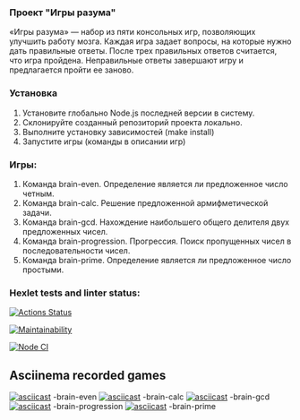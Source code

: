 ### Проект "Игры разума"
«Игры разума» — набор из пяти консольных игр, позволяющих улучшить работу мозга.
Каждая игра задает вопросы, на которые нужно дать правильные ответы.
После трех правильных ответов считается, что игра пройдена.
Неправильные ответы завершают игру и предлагается пройти ее заново. 

### Установка 

1. Установите глобально Node.js последней версии в систему.
2. Склонируйте созданный репозиторий проекта локально. 
3. Выполните установку зависимостей (make install)
4. Запустите игры (команды в описании игр)

### Игры:
1. Команда brain-even. Определение является ли предложенное число четным.
2. Команда brain-calc. Решение предложенной армифметической задачи.
3. Команда brain-gcd. Нахождение наибольшего общего делителя двух предложенных чисел.
4. Команда brain-progression. Прогрессия. Поиск пропущенных чисел в последовательности чисел.
5. Команда brain-prime. Определение является ли предложенное число простыми.


### Hexlet tests and linter status:
[![Actions Status](https://github.com/maratdaudov/frontend-project-lvl1/workflows/hexlet-check/badge.svg)](https://github.com/maratdaudov/frontend-project-lvl1/actions)

[![Maintainability](https://api.codeclimate.com/v1/badges/a99a88d28ad37a79dbf6/maintainability)](https://codeclimate.com/github/codeclimate/codeclimate/maintainability)

[![Node CI](https://github.com/maratdaudov/frontend-project-lvl1/workflows/Node.js%20CI/badge.svg)](https://github.com/maratdaudov/frontend-project-lvl1/actions)


## Asciinema recorded games
[![asciicast](https://asciinema.org/a/IqUGfj67Wfoa2RHl5iaHPnd50.svg)](https://asciinema.org/a/IqUGfj67Wfoa2RHl5iaHPnd50) -brain-even
[![asciicast](https://asciinema.org/a/Vx2Mc06ihOMbIdwqj3tRrsOsj.svg)](https://asciinema.org/a/Vx2Mc06ihOMbIdwqj3tRrsOsj) -brain-calc
[![asciicast](https://asciinema.org/a/zVRDyRcApz10zMpKaLtgDGraO.svg)](https://asciinema.org/a/zVRDyRcApz10zMpKaLtgDGraO) -brain-gcd
[![asciicast](https://asciinema.org/a/KIJFCRAhxjd70LkBhzrz3Dpl3.svg)](https://asciinema.org/a/KIJFCRAhxjd70LkBhzrz3Dpl3) -brain-progression
[![asciicast](https://asciinema.org/a/xAyBsDzEluEYAoJO36IdtnJA1.svg)](https://asciinema.org/a/xAyBsDzEluEYAoJO36IdtnJA1) -brain-prime
